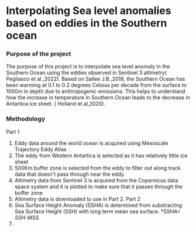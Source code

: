 # Interpolating Sea level anomalies based on eddies in the Southern ocean

### Purpose of the project
The purpose of this project is to interpolate sea level anomaly in the Southern Ocean using the eddies observed in Sentinel 3 altimetry( Pegliasco et al.,2022). Based on Sallee J.B.,2018, the Southern Ocean has been warming at 0.1 to 0.2 degrees Celsius per decade from the surface to 1000m in depth due to anthropogenic emissions. This helps to understand how the increase in temperature in Southern Ocean leads to the decrease in Antartica ice sheet. ( Holland et.al,2020).

### Methodology
Part 1
1. Eddy data around the world ocean is acquired using Mesoscale Trajectory Eddy Atlas
2. The eddy from Western Antartica is selected as it has relatively little ice sheet
3. 500Km buffer zone is selected from the eddy to filter out along track data that doesn't pass through near the eddy. 
4. Altimetry data from Sentinel 3 is acquired from the Copernicus data space system and it is plotted to make sure that it passes through the buffer zone
5. Altimetry data is downloaded to use in Part 2.
Part 2
6. Sea Surface Height Anomaly (SSHA)  is determined from substracting Sea Surface Height (SSH) with long term mean sea surface.
**SSHA= SSH-MSS*
8. 
